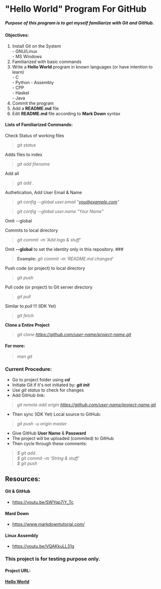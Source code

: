 # "Hello World" Program For GitHub

##### Purpose of this program is to get myself familiarize with Git and GitHub.

#### Objectives:  
01. Install Git on the System  
          - GNU/Linux  
          - MS Windows
02. Familiarized with basic commands
03. Write a **Hello World** program in known languages (or have intention to learn)    
          - C  
          - Python 
          - Assembly  
          - CPP  
          - Haskel  
          - Java  
04. Commit the program
05. Add a **README.md** file 
06. Edit **README.md** file according to **Mark Down** syntax

#### Lists of Familiarized Commands:

Check Status of working files
>_git status_  

Adds files to index
>_git add filename_  

Add all
>_git add ._

Authetication, Add User Email & Name
>_git config --global user.email "you@example.com"_

>_git config --global user.name "Your Name"_

Omit --global

Commits to local directory 
> _git commit -m 'Add logs & stuff'_ 

Omit **--global** to set the identity only in this repository.
     ###
>**Example:** _git commit -m 'README.md changed'_  

Push code (or project) to local directory 
>_git push_  

Pull code (or project) to Git server directory 
>_git pull_  

Similar to _pull_ !!! (IDK Yet)
>_git fetch_  

**Clone a Entire Project**
>_git clone https://github.com/user-name/project-name.git_  

#### For more:
>_man git_  

### Current Procedure:
- Go to project folder using **_cd_**  
- Initiate Git if it's not initiated by: **_git init_**
- Use _git status_ to check for changes   
- Add GitHub link:  
>_git remote add origin https://github.com/user-name/project-name.git_  
- Then sync (IDK Yet) Local source to GitHub:  
>_git push -u origin master_  
- Give GitHub **User Name** & **Passward**  
- The project will be uploaded (commited) to GitHub  
- Then cycle through these comments:  
>_$ git add ._  
>_$ git commit -m 'String & stuff'_  
>_$ git push_  

## Resources:
#### Git & GitHub  
- https://youtu.be/SWYqp7iY_Tc   
#### Mard Down  
- https://www.markdowntutorial.com/   
#### Linux Assembly  
- https://youtu.be/VQAKkuLL31g  


### This project is for testing purpose only.

#### Project URL:
[**Hello World**](https://github.com/mh1011/hello-world)
